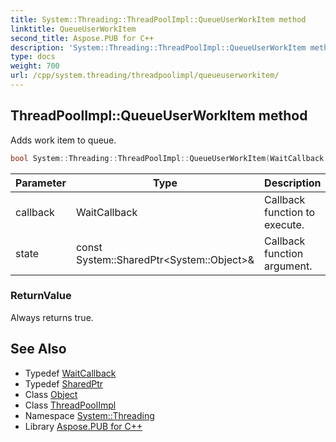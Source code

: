 ```yaml
---
title: System::Threading::ThreadPoolImpl::QueueUserWorkItem method
linktitle: QueueUserWorkItem
second_title: Aspose.PUB for C++
description: 'System::Threading::ThreadPoolImpl::QueueUserWorkItem method. Adds work item to queue in C++.'
type: docs
weight: 700
url: /cpp/system.threading/threadpoolimpl/queueuserworkitem/
---
```

## ThreadPoolImpl::QueueUserWorkItem method


Adds work item to queue.

```cpp
bool System::Threading::ThreadPoolImpl::QueueUserWorkItem(WaitCallback callback, const System::SharedPtr<System::Object> &state)
```


| Parameter | Type | Description |
| --- | --- | --- |
| callback | WaitCallback | Callback function to execute. |
| state | const System::SharedPtr\<System::Object\>\& | Callback function argument. |

### ReturnValue

Always returns true.

## See Also

* Typedef [WaitCallback](../../waitcallback/)
* Typedef [SharedPtr](../../../system/sharedptr/)
* Class [Object](../../../system/object/)
* Class [ThreadPoolImpl](../)
* Namespace [System::Threading](../../)
* Library [Aspose.PUB for C++](../../../)
